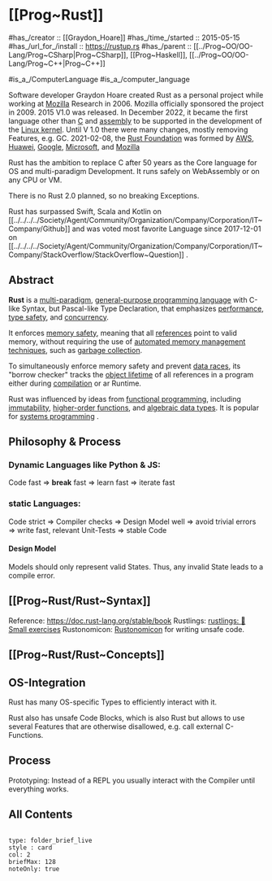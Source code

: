 # [[Prog~Rust]] 

#has_/creator :: [[Graydon_Hoare]]
#has_/time_/started :: 2015-05-15 
#has_/url_for_/install :: https://rustup.rs 
#has_/parent :: [[../Prog~OO/OO-Lang/Prog~CSharp|Prog~CSharp]], [[Prog~Haskell]], [[../Prog~OO/OO-Lang/Prog~C++|Prog~C++]] 

#is_a_/ComputerLanguage 
#is_a_/computer_language  

Software developer Graydon Hoare created Rust as a personal project while working at [Mozilla](https://en.wikipedia.org/wiki/Mozilla "Mozilla") Research in 2006. Mozilla officially sponsored the project in 2009.
2015 V1.0 was released. 
In December 2022, it became the first language other than [C](https://en.wikipedia.org/wiki/C_(programming_language) "C (programming language)") and [assembly](https://en.wikipedia.org/wiki/Assembly_language "Assembly language") to be supported in the development of the [Linux kernel](https://en.wikipedia.org/wiki/Linux_kernel "Linux kernel").
Until V 1.0 there were many changes, mostly removing Features, e.g. GC. 
2021-02-08, the [Rust Foundation](https://en.wikipedia.org/wiki/Rust_(programming_language)#Rust_Foundation) was formed by [AWS](https://en.wikipedia.org/wiki/Amazon_Web_Services "Amazon Web Services"), [Huawei](https://en.wikipedia.org/wiki/Huawei "Huawei"), [Google](https://en.wikipedia.org/wiki/Google "Google"), [Microsoft](https://en.wikipedia.org/wiki/Microsoft "Microsoft"), and [Mozilla](https://en.wikipedia.org/wiki/Mozilla "Mozilla") 

Rust has the ambition to replace C after 50 years 
as the Core language for OS and multi-paradigm Development. 
It runs safely on WebAssembly or on any CPU or VM. 

There is no Rust 2.0 planned, so no breaking Exceptions. 

Rust has surpassed Swift, Scala and Kotlin on [[../../../../Society/Agent/Community/Organization/Company/Corporation/IT~Company/Github]] 
and was voted most favorite Language since 2017-12-01 on [[../../../../Society/Agent/Community/Organization/Company/Corporation/IT~Company/StackOverflow/StackOverflow~Question]] . 

## Abstract 

**Rust** is a [multi-paradigm](https://en.wikipedia.org/wiki/Programming_paradigm "Programming paradigm"), [general-purpose programming language](https://en.wikipedia.org/wiki/General-purpose_programming_language "General-purpose programming language") 
with C-like Syntax, but Pascal-like Type Declaration, 
that emphasizes [performance](https://en.wikipedia.org/wiki/Computer_performance "Computer performance"), [type safety](https://en.wikipedia.org/wiki/Type_safety "Type safety"), and [concurrency](https://en.wikipedia.org/wiki/Concurrency_(computer_science) "Concurrency (computer science)"). 

It enforces [memory safety](https://en.wikipedia.org/wiki/Memory_safety "Memory safety"), meaning that all [references](https://en.wikipedia.org/wiki/Reference_(computer_science) "Reference (computer science)") point to valid memory, without requiring the use of [automated memory management techniques](https://en.wikipedia.org/wiki/Memory_management#Automated_memory_management "Memory management"), such as [garbage collection](https://en.wikipedia.org/wiki/Garbage_collection_(computer_science) "Garbage collection (computer science)"). 

To simultaneously enforce memory safety and prevent [data races](https://en.wikipedia.org/wiki/Data_race "Data race"), its "borrow checker" tracks the [object lifetime](https://en.wikipedia.org/wiki/Object_lifetime "Object lifetime") of all references in a program either during [compilation](https://en.wikipedia.org/wiki/Compilation_(computing) "Compilation (computing)") or ar Runtime. 

Rust was influenced by ideas from [functional programming](https://en.wikipedia.org/wiki/Functional_programming "Functional programming"), including [immutability](https://en.wikipedia.org/wiki/Immutable_object "Immutable object"), [higher-order functions](https://en.wikipedia.org/wiki/Higher-order_function "Higher-order function"), and [algebraic data types](https://en.wikipedia.org/wiki/Algebraic_data_type "Algebraic data type"). It is popular for [systems programming](https://en.wikipedia.org/wiki/Systems_programming) . 

## Philosophy & Process 

### Dynamic Languages like Python & JS: 

Code fast => __break__ fast => learn fast => iterate fast

### static Languages: 

Code strict => Compiler checks => Design Model well => avoid trivial errors => write fast, relevant Unit-Tests => stable Code 

#### Design Model 
Models should only represent valid States. 
Thus, any invalid State leads to a compile error. 


## [[Prog~Rust/Rust~Syntax]] 

Reference: https://doc.rust-lang.org/stable/book 
Rustlings: [rustlings: :crab: Small exercises](https://github.com/rust-lang/rustlings) 
Rustonomicon: [Rustonomicon](https://doc.rust-lang.org/stable/nomicon/index.html) for writing unsafe code. 


## [[Prog~Rust/Rust~Concepts]]


## OS-Integration 

Rust has many OS-specific Types to efficiently interact with it. 

Rust also has unsafe Code Blocks, which is also Rust but allows to use several Features that are otherwise disallowed, e.g. call external C-Functions. 


#### 

## Process 

Prototyping: Instead of a REPL you usually interact with the Compiler until everything works. 

## All Contents

```folderv
```

```ccard
type: folder_brief_live
style : card
col: 2
briefMax: 128
noteOnly: true
```

